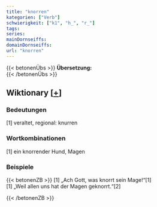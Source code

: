 ```yaml
---
title: "knorren"
kategorien: ["Verb"]
schwierigkeit: ["k1", "h_", "r_"]
tags:
series:
mainDornseiffs:
domainDornseiffs:
url: "knorren"
---
```


{{< betonenÜbs >}}
**Übersetzung:**  
{{< /betonenÜbs >}}

## Wiktionary [[+](https://de.wiktionary.org/wiki/knorren)]

### Bedeutungen
[1] veraltet, regional: knurren  

### Wortkombinationen
[1] ein knorrender Hund, Magen  

### Beispiele
{{< betonenZB >}}
[1] „Ach Gott, was knorrt sein Mage!“[1]  
[1] „Weil allen uns hat der Magen geknorrt.“[2]  

{{< /betonenZB >}}

